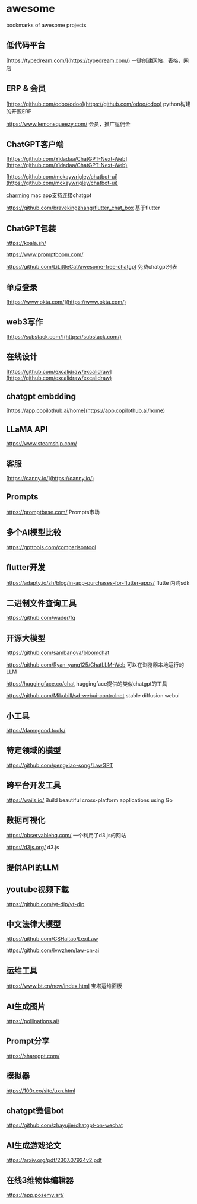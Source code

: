 # awesome
bookmarks of awesome projects

## 低代码平台
[https://typedream.com/](https://typedream.com/) 一键创建网站，表格，网店

## ERP & 会员
[https://github.com/odoo/odoo](https://github.com/odoo/odoo) python构建的开源ERP

https://www.lemonsqueezy.com/ 会员，推广返佣金 

## ChatGPT客户端
[https://github.com/Yidadaa/ChatGPT-Next-Web](https://github.com/Yidadaa/ChatGPT-Next-Web)

[https://github.com/mckaywrigley/chatbot-ui](https://github.com/mckaywrigley/chatbot-ui)

[charming](https://apps.apple.com/cn/app/charming-%E8%8E%AB%E6%96%AF/id6446066593) mac app支持连接chatgpt

https://github.com/bravekingzhang/flutter_chat_box 基于flutter

## ChatGPT包装
https://koala.sh/ 

https://www.promptboom.com/

https://github.com/LiLittleCat/awesome-free-chatgpt 免费chatgpt列表

## 单点登录
[https://www.okta.com/](https://www.okta.com/) 

## web3写作
[https://substack.com/](https://substack.com/) 

## 在线设计
[https://github.com/excalidraw/excalidraw](https://github.com/excalidraw/excalidraw)

## chatgpt embdding
[https://app.copilothub.ai/home](https://app.copilothub.ai/home)

## LLaMA API
https://www.steamship.com/

## 客服
[https://canny.io/](https://canny.io/)

## Prompts
https://promptbase.com/ Prompts市场

## 多个AI模型比较
https://gpttools.com/comparisontool

## flutter开发
https://adapty.io/zh/blog/in-app-purchases-for-flutter-apps/ flutte 内购sdk

## 二进制文件查询工具
https://github.com/wader/fq

## 开源大模型
https://github.com/sambanova/bloomchat

https://github.com/Ryan-yang125/ChatLLM-Web 可以在浏览器本地运行的LLM

https://huggingface.co/chat huggingface提供的类似chatgpt的工具

https://github.com/Mikubill/sd-webui-controlnet  stable diffusion webui

## 小工具
https://damngood.tools/ 

## 特定领域的模型
https://github.com/pengxiao-song/LawGPT

## 跨平台开发工具
https://wails.io/ Build beautiful cross-platform applications using Go

## 数据可视化
https://observablehq.com/ 一个利用了d3.js的网站

https://d3js.org/ d3.js

## 提供API的LLM

## youtube视频下载
https://github.com/yt-dlp/yt-dlp

## 中文法律大模型
https://github.com/CSHaitao/LexiLaw

https://github.com/lvwzhen/law-cn-ai

## 运维工具
https://www.bt.cn/new/index.html 宝塔运维面板

## AI生成图片
https://pollinations.ai/

## Prompt分享
https://sharegpt.com/

## 模拟器
https://100r.co/site/uxn.html

## chatgpt微信bot
https://github.com/zhayujie/chatgpt-on-wechat

## AI生成游戏论文
https://arxiv.org/pdf/2307.07924v2.pdf

## 在线3维物体编辑器
https://app.posemy.art/

